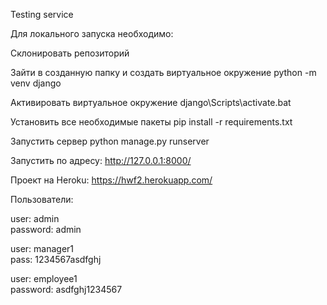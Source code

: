 Testing service  
  

Для локального запуска необходимо:

Склонировать репозиторий

Зайти в созданную папку и создать виртуальное окружение python -m venv django

Активировать виртуальное окружение django\Scripts\activate.bat

Установить все необходимые пакеты pip install -r requirements.txt

Запустить сервер python manage.py runserver
 
   

Запустить по адресу: http://127.0.0.1:8000/  

Проект на Heroku: https://hwf2.herokuapp.com/ 
  
  
Пользователи:

user: admin  
password: admin

user: manager1   
pass: 1234567asdfghj

user: employee1  
password: asdfghj1234567 
 
